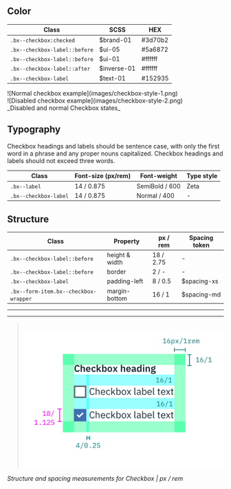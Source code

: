 ## Color

| Class                          | SCSS        | HEX         |
|--------------------------------|-------------|-------------|
|`.bx--checkbox:checked`         | $brand-01   | #3d70b2     |
|`.bx--checkbox-label::before`   | $ui-05      | #5a6872     |
|`.bx--checkbox-label::before`   | $ui-01      | #ffffff     |
|`.bx--checkbox-label::after`    | $inverse-01 | #ffffff     |
|`.bx--checkbox-label`           | $text-01    | #152935     |

<div data-insert-component="ImageGrid">
  <div>
    ![Normal checkbox example](images/checkbox-style-1.png)
  </div>
  <div>
    ![Disabled checkbox example](images/checkbox-style-2.png)
  </div>
</div>
_Disabled and normal Checkbox states_

## Typography

Checkbox headings and labels should be sentence case, with only the first word in a phrase and any proper nouns capitalized. Checkbox headings and labels should not exceed three words.

| Class                | Font-size (px/rem)| Font-weight   | Type style |
|----------------------|-------------------|---------------|------------|
| `.bx--label`         | 14 / 0.875        | SemiBold / 600| Zeta       |
| `.bx--checkbox-label`| 14 / 0.875        | Normal / 400  |  -         |

## Structure

| Class                                | Property             | px / rem  | Spacing token |
|--------------------------------------|----------------------|-----------|---------------|
|`.bx--checkbox-label::before`         | height & width       | 18 / 2.75 | -             |
|`.bx--checkbox-label::before`         | border               | 2  / -    | -             |
|`.bx--checkbox-label`                 | padding-left         | 8  / 0.5  | $spacing-xs   |
|`.bx--form-item.bx--checkbox-wrapper` | margin-bottom        | 16 / 1    | $spacing-md   |

---
***
> 
![Checkbox structure and spacing measurements](images/checkbox-style-3.png)

_Structure and spacing measurements for Checkbox | px / rem_

